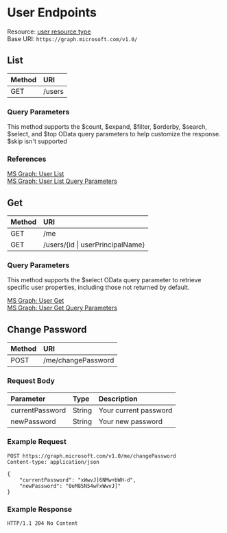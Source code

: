 # User Endpoints

Resource: [user resource type](https://learn.microsoft.com/en-us/graph/api/resources/user?view=graph-rest-1.0)  
Base URI: ```https://graph.microsoft.com/v1.0/```

## List
| Method   | URI |
| :------- | :------- |
| GET | /users |

### Query Parameters
This method supports the $count, $expand, $filter, $orderby, $search, $select, and $top OData query parameters to help customize the response. $skip isn't supported

### References
[MS Graph: User List](https://learn.microsoft.com/en-us/graph/api/user-list?view=graph-rest-1.0&tabs=http)  
[MS Graph: User List Query Parameters](https://learn.microsoft.com/en-us/graph/api/user-list?view=graph-rest-1.0&tabs=http#optional-query-parameters)

## Get
| Method   | URI |
| :------- | :------- |
| GET | /me |
| GET | /users/{id \| userPrincipalName} |

### Query Parameters
This method supports the $select OData query parameter to retrieve specific user properties, including those not returned by default.

[MS Graph: User Get](https://learn.microsoft.com/en-us/graph/api/user-get?view=graph-rest-1.0&tabs=http)  
[MS Graph: User Get Query Parameters](https://learn.microsoft.com/en-us/graph/api/user-get?view=graph-rest-1.0&tabs=http#optional-query-parameters)

## Change Password
| Method   | URI |
| :------- | :------- |
| POST | /me/changePassword |
### Request Body
| Parameter | Type | Description |
| :------- | :------- | :------- |
| currentPassword | String | Your current password |
| newPassword | String | Your new password |
### Example Request
```
POST https://graph.microsoft.com/v1.0/me/changePassword
Content-type: application/json

{
    "currentPassword": "xWwvJ]6NMw+bWH-d",
    "newPassword": "0eM85N54wFxWwvJ]"
}
```
### Example Response
```
HTTP/1.1 204 No Content
```

